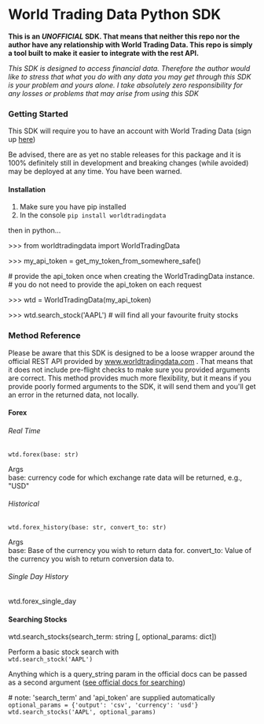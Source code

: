 # World Trading Data Python SDK

**This is an _UNOFFICIAL_ SDK. That means that neither this repo nor the author have any 
relationship with World Trading Data. This repo is simply a tool built to make it easier to 
integrate with the rest API.**

_This SDK is designed to access financial data. Therefore the author would like to stress that 
what you do with any data you may get through this SDK is your problem and yours alone. I take 
absolutely zero responsibility for any losses or problems that may arise from using this SDK_

### Getting Started

This SDK will require you to have an account with World Trading Data (sign up 
[here](https://www.worldtradingdata.com))

Be advised, there are as yet no stable releases for this package and it is 
100% definitely still in development and breaking changes (while avoided) may be deployed 
at any time. You have been warned.

#### Installation
1.  Make sure you have pip installed
2.  In the console `pip install worldtradingdata`


then in python...

\>>> from worldtradingdata import WorldTradingData

\>>> my_api_token = get_my_token_from_somewhere_safe()

\# provide the api_token once when creating the WorldTradingData instance. \
\# you do not need to provide the api_token on each request 

\>>> wtd = WorldTradingData(my_api_token)

\>>> wtd.search_stock('AAPL')
\# will find all your favourite fruity stocks


### Method Reference

Please be aware that this SDK is designed to be a loose wrapper around the official REST API 
provided by www.worldtradingdata.com .
That means that it does not include pre-flight checks to make sure you provided arguments are correct. 
This method provides much more flexibility, but it means if you provide poorly formed arguments 
to the SDK, it will send them and you'll get an error in the 
returned data, not locally.

#### Forex
###### Real Time
`wtd.forex(base: str)`

Args\
base: currency code for which exchange rate data will be returned, e.g., "USD"

###### Historical
`wtd.forex_history(base: str, convert_to: str)`

Args\
base: Base of the currency you wish to return data for.
convert_to: Value of the currency you wish to return conversion data to.

###### Single Day History
wtd.forex_single_day
#### Searching Stocks
wtd.search_stocks(search_term: string [, optional_params: dict])

Perform a basic stock search with\
`wtd.search_stock('AAPL')`

Anything which is a query_string param in the official docs can be passed as a 
second argument ([see official docs for searching](https://www.worldtradingdata.com/documentation#stocks-and-indexes))

\# note: 'search_term' and 'api_token' are supplied automatically\
`optional_params = {'output': 'csv', 'currency': 'usd'}`
`wtd.search_stocks('AAPL', optional_params)`


